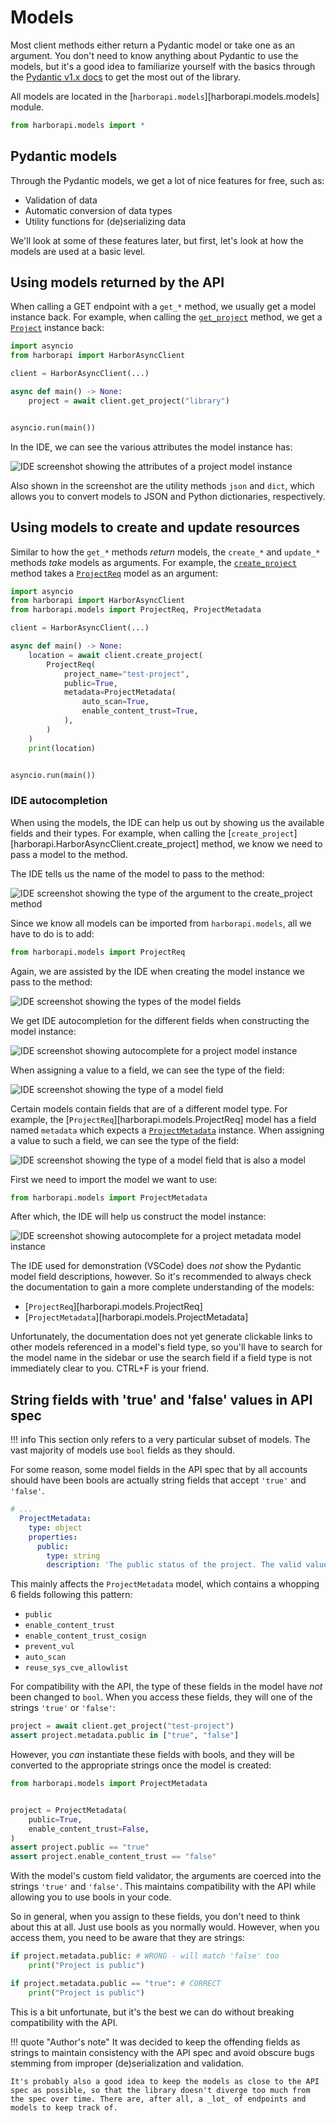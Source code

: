 # Models

Most client methods either return a Pydantic model or take one as an argument. You don't need to know anything about Pydantic to use the models, but it's a good idea to familiarize yourself with the basics through the [Pydantic v1.x docs](https://docs.pydantic.dev/1.10/) to get the most out of the library.

All models are located in the [`harborapi.models`][harborapi.models.models] module.

```py
from harborapi.models import *
```

## Pydantic models

Through the Pydantic models, we get a lot of nice features for free, such as:

- Validation of data
- Automatic conversion of data types
- Utility functions for (de)serializing data

We'll look at some of these features later, but first, let's look at how the models are used at a basic level.

## Using models returned by the API

When calling a GET endpoint with a `get_*` method, we usually get a model instance back. For example, when calling the [`get_project`](../methods/get.md/#get_project) method, we get a [`Project`](../models/project.md/#project) instance back:

```py
import asyncio
from harborapi import HarborAsyncClient

client = HarborAsyncClient(...)

async def main() -> None:
    project = await client.get_project("library")


asyncio.run(main())
```

In the IDE, we can see the various attributes the model instance has:

![IDE screenshot showing the attributes of a project model instance](../img/usage/models/autocomplete0.png)

Also shown in the screenshot are the utility methods `json` and `dict`, which allows you to convert models to JSON and Python dictionaries, respectively.


## Using models to create and update resources

Similar to how the `get_*` methods _return_ models, the `create_*` and `update_*` methods _take_ models as arguments. For example, the [`create_project`](../methods/create-update.md/#create_project) method takes a [`ProjectReq`](../models/project.md/#projectreq) model as an argument:

```py
import asyncio
from harborapi import HarborAsyncClient
from harborapi.models import ProjectReq, ProjectMetadata

client = HarborAsyncClient(...)

async def main() -> None:
    location = await client.create_project(
        ProjectReq(
            project_name="test-project",
            public=True,
            metadata=ProjectMetadata(
                auto_scan=True,
                enable_content_trust=True,
            ),
        )
    )
    print(location)


asyncio.run(main())
```

### IDE autocompletion

When using the models, the IDE can help us out by showing us the available fields and their types. For example, when calling the [`create_project`][harborapi.HarborAsyncClient.create_project] method, we know we need to pass a model to the method.

The IDE tells us the name of the model to pass to the method:

![IDE screenshot showing the type of the argument to the create_project method](../img/usage/models/autocomplete1.png)

Since we know all models can be imported from `harborapi.models`, all we have to do is to add:

```py
from harborapi.models import ProjectReq
```

Again, we are assisted by the IDE when creating the model instance we pass to the method:

![IDE screenshot showing the types of the model fields](../img/usage/models/autocomplete2.png)

We get IDE autocompletion for the different fields when constructing the model instance:

![IDE screenshot showing autocomplete for a project model instance](../img/usage/models/autocomplete3.png)

When assigning a value to a field, we can see the type of the field:

![IDE screenshot showing the type of a model field](../img/usage/models/autocomplete4.png)

Certain models contain fields that are of a different model type. For example, the [`ProjectReq`][harborapi.models.ProjectReq] model has a field named `metadata` which expects a [`ProjectMetadata`](../models/project.md/#projectmetadata) instance. When assigning a value to such a field, we can see the type of the field:

![IDE screenshot showing the type of a model field that is also a model](../img/usage/models/autocomplete5.png)


First we need to import the model we want to use:

```py
from harborapi.models import ProjectMetadata
```

After which, the IDE will help us construct the model instance:

![IDE screenshot showing autocomplete for a project metadata model instance](../img/usage/models/autocomplete6.png)


The IDE used for demonstration (VSCode) does _not_ show the Pydantic model field descriptions, however. So it's recommended to always check the documentation to gain a more complete understanding of the models:

* [`ProjectReq`][harborapi.models.ProjectReq]
* [`ProjectMetadata`][harborapi.models.ProjectMetadata]

Unfortunately, the documentation does not yet generate clickable links to other models referenced in a model's field type, so you'll have to search for the model name in the sidebar or use the search field if a field type is not immediately clear to you. CTRL+F is your friend.


## String fields with 'true' and 'false' values in API spec

!!! info
    This section only refers to a very particular subset of models. The vast majority of models use `bool` fields as they should.

For some reason, some model fields in the API spec that by all accounts should have been bools are actually string fields that accept `'true'` and `'false'`.

```yaml title="swagger.yaml (excerpt)"
# ...
  ProjectMetadata:
    type: object
    properties:
      public:
        type: string
        description: 'The public status of the project. The valid values are "true", "false".'
```

This mainly affects the `ProjectMetadata` model, which contains a whopping 6 fields following this pattern:

- `public`
- `enable_content_trust`
- `enable_content_trust_cosign`
- `prevent_vul`
- `auto_scan`
- `reuse_sys_cve_allowlist`

For compatibility with the API, the type of these fields in the model have _not_  been changed to `bool`. When you access these fields, they will one of the strings `'true'` or `'false'`:

```py
project = await client.get_project("test-project")
assert project.metadata.public in ["true", "false"]
```

However, you _can_ instantiate these fields with bools, and they will be converted to the appropriate strings once the model is created:

```py
from harborapi.models import ProjectMetadata


project = ProjectMetadata(
    public=True,
    enable_content_trust=False,
)
assert project.public == "true"
assert project.enable_content_trust == "false"
```

With the model's custom field validator, the arguments are coerced into the strings `'true'` and `'false'`. This maintains compatibility with the API while allowing you to use bools in your code.

So in general, when you assign to these fields, you don't need to think about this at all. Just use bools as you normally would. However, when you access them, you need to be aware that they are strings:

```py
if project.metadata.public: # WRONG - will match 'false' too
    print("Project is public")

if project.metadata.public == "true": # CORRECT
    print("Project is public")
```


This is a bit unfortunate, but it's the best we can do without breaking compatibility with the API.


!!! quote "Author's note"
    It was decided to keep the offending fields as strings to maintain consistency with the API spec and avoid obscure bugs stemming from improper (de)serialization and validation.

    It's probably also a good idea to keep the models as close to the API spec as possible, so that the library doesn't diverge too much from the spec over time. There are, after all, a _lot_ of endpoints and models to keep track of.

